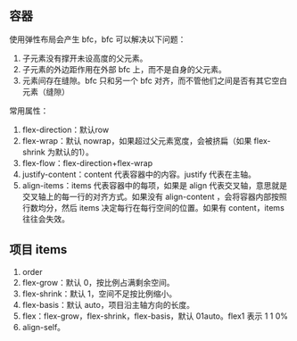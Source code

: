 ## 容器
使用弹性布局会产生 bfc，bfc 可以解决以下问题：
1. 子元素没有撑开未设高度的父元素。
2. 子元素的外边距作用在外部 bfc 上，而不是自身的父元素。
3. 元素间存在缝隙。bfc 只和另一个 bfc 对齐，而不管他们之间是否有其它空白元素（缝隙）

常用属性：
1. flex-direction：默认row
2. flex-wrap：默认 nowrap，如果超过父元素宽度，会被挤扁（如果 flex-shrink 为默认的1）。
3. flex-flow：flex-direction+flex-wrap
4. justify-content：content 代表容器中的内容。justify 代表在主轴。
5. align-items：items 代表容器中的每项，如果是 align 代表交叉轴，意思就是交叉轴上的每一行的对齐方式。如果没有 align-content ，会将容器内部按照行数均分，然后 items 决定每行在每行空间的位置。如果有 content，items 往往会失效。

## 项目 items
1. order
2. flex-grow：默认 0，按比例占满剩余空间。
3. flex-shrink：默认 1，空间不足按比例缩小。
4. flex-basis：默认 auto，项目沿主轴方向的长度。
5. flex：flex-grow，flex-shrink，flex-basis，默认 01auto。flex1 表示 1 1 0%
6. align-self。